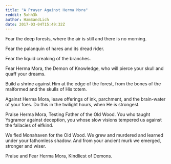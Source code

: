 ```yaml
---
title: "A Prayer Against Herma Mora"
reddit: 5xhh3k
author: HamSandLich
date: 2017-03-04T15:49:32Z
---
```


Fear the deep forests, where the air is still and there is no morning.

Fear the palanquin of hares and its dread rider.

Fear the liquid creaking of the branches.

Fear Herma Mora, the Demon of Knowledge, who will pierce your skull and quaff your dreams.

Build a shrine against Him at the edge of the forest, from the bones of the malformed and the skulls of His totem.

Against Herma Mora, leave offerings of ink, parchment, and the brain-water of your foes. Do this in the twilight hours, when He is strongest.

Praise Herma Mora, Testing Father of the Old Wood. You who taught Ysgramor against deception, you whose slow visions tempered us against the fallacies of elfkind.

We fled Monahaven for the Old Wood. We grew and murdered and learned under your fathomless shadow. And from your ancient murk we emerged, stronger and wiser.

Praise and Fear Herma Mora, Kindliest of Demons.


